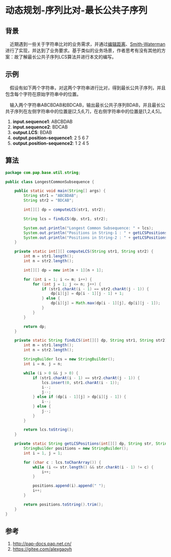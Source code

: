 # 动态规划-序列比对-最长公共子序列

## 背景
&ensp;&ensp;近期遇到一些关于字符串比对的业务需求，并通过[编辑距离](https://pap-docs.pap.net.cn/#/md/algorithm/algorithm-two-str-list-reorder)、[Smith-Waterman](https://pap-docs.pap.net.cn/#/md/algorithm/algorithm-Smith-Waterman)进行了实现，并达到了业务要求。基于类似的业务场景，作者思考有没有其他的方案：故了解最长公共子序列LCS算法并进行本文的编写。

## 示例
&ensp;&ensp;假设有如下两个字符串，对这两个字符串进行比对，得到最长公共子序列，并且包含每个字符在原始字符串中的位置。

&ensp;&ensp;输入两个字符串ABCBDAB和BDCAB，输出最长公共子序列BDAB，并且最长公共子序列在左侧字符串中的位置是[2,5,6,7]，在右侧字符串中的位置是[1,2,4,5]。

1. **input.sequence1**: ABCBDAB
2. **input.sequence2**: BDCAB
3. **output.LCS**:  BDAB
4. **output.position-sequence1**:  2 5 6 7
5. **output.position-sequence2**:  1 2 4 5


## 算法

```java
package com.pap.base.util.string;

public class LongestCommonSubsequence {

    public static void main(String[] args) {
        String str1 = "ABCBDAB";
        String str2 = "BDCAB";

        int[][] dp = computeLCS(str1, str2);

        String lcs = findLCS(dp, str1, str2);

        System.out.println("Longest Common Subsequence: " + lcs);
        System.out.println("Positions in String-1 : " + getLCSPositions(dp, str1, lcs));
        System.out.println("Positions in String-2 : " + getLCSPositions(dp, str2, lcs));
    }

    private static int[][] computeLCS(String str1, String str2) {
        int m = str1.length();
        int n = str2.length();

        int[][] dp = new int[m + 1][n + 1];

        for (int i = 1; i <= m; i++) {
            for (int j = 1; j <= n; j++) {
                if (str1.charAt(i - 1) == str2.charAt(j - 1)) {
                    dp[i][j] = dp[i - 1][j - 1] + 1;
                } else {
                    dp[i][j] = Math.max(dp[i - 1][j], dp[i][j - 1]);
                }
            }
        }

        return dp;
    }

    private static String findLCS(int[][] dp, String str1, String str2) {
        int m = str1.length();
        int n = str2.length();

        StringBuilder lcs = new StringBuilder();
        int i = m, j = n;

        while (i > 0 && j > 0) {
            if (str1.charAt(i - 1) == str2.charAt(j - 1)) {
                lcs.insert(0, str1.charAt(i - 1));
                i--;
                j--;
            } else if (dp[i - 1][j] > dp[i][j - 1]) {
                i--;
            } else {
                j--;
            }
        }

        return lcs.toString();
    }

    private static String getLCSPositions(int[][] dp, String str, String lcs) {
        StringBuilder positions = new StringBuilder();
        int i = 1, j = 1;

        for (char c : lcs.toCharArray()) {
            while (i <= str.length() && str.charAt(i - 1) != c) {
                i++;
            }

            positions.append(i).append(" ");
            i++;
        }

        return positions.toString().trim();
    }
}
```

## 参考
1. http://pap-docs.pap.net.cn/
2. https://gitee.com/alexgaoyh
